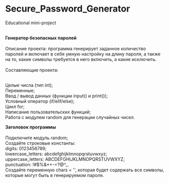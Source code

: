 # Secure_Password_Generator<br>
Educational mini-project<br><br>

<b>Генератор безопасных паролей</b><br><br>
Описание проекта: программа генерирует заданное количество паролей и включает в себя умную настройку на длину пароля, а также на то, какие символы требуется в него включить, а какие исключить.
<br><br>
Составляющие проекта:<br><br>

Целые числа (тип int);<br>
Переменные;<br>
Ввод / вывод данных (функции input() и print());<br>
Условный оператор (if/elif/else);<br>
Цикл for;<br>
Написание пользовательских функций;<br>
Работа с модулем random для генерации случайных чисел.<br>

<b>Заголовок программы</b><br><br>
Подключите модуль random;<br>
Создайте строковые константы:<br>
digits: 0123456789;<br>
lowercase_letters: abcdefghijklmnopqrstuvwxyz;<br>
uppercase_letters: ABCDEFGHIJKLMNOPQRSTUVWXYZ;<br>
punctuation: !#$%&*+-=?@^_.<br>
Создайте переменную chars = '', которая будет содержать все символы, которые могут быть в генерируемом пароле.<br><br>

